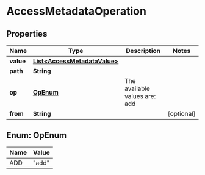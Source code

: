 

# AccessMetadataOperation


## Properties

Name | Type | Description | Notes
------------ | ------------- | ------------- | -------------
**value** | [**List&lt;AccessMetadataValue&gt;**](AccessMetadataValue.md) |  | 
**path** | **String** |  | 
**op** | [**OpEnum**](#OpEnum) | The available values are: add | 
**from** | **String** |  |  [optional]



## Enum: OpEnum

Name | Value
---- | -----
ADD | &quot;add&quot;




